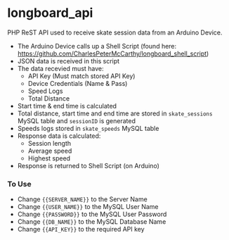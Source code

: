 # longboard_api
PHP ReST API used to receive skate session data from an Arduino Device.

- The Arduino Device calls up a Shell Script (found here: https://github.com/CharlesPeterMcCarthy/longboard_shell_script)
- JSON data is received in this script
- The data recevied must have:
  - API Key (Must match stored API Key)
  - Device Credentials (Name & Pass)
  - Speed Logs
  - Total Distance
- Start time & end time is calculated
- Total distance, start time and end time are stored in `skate_sessions` MySQL table and `sessionID` is generated
- Speeds logs stored in `skate_speeds` MySQL table
- Response data is calculated:
  - Session length
  - Average speed
  - Highest speed
- Response is returned to Shell Script (on Arduino)

### To Use
- Change `{{SERVER_NAME}}` to the Server Name
- Change `{{USER_NAME}}` to the MySQL User Name
- Change `{{PASSWORD}}` to the MySQL User Password
- Change `{{DB_NAME}}` to the MySQL Database Name
- Change `{{API_KEY}}` to the required API key
